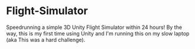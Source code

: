 # Flight-Simulator
Speedrunning a simple 3D Unity Flight Simulator within 24 hours! 
By the way, this is my first time using Unity and I'm running this on my slow laptop (aka This was a hard challenge).
